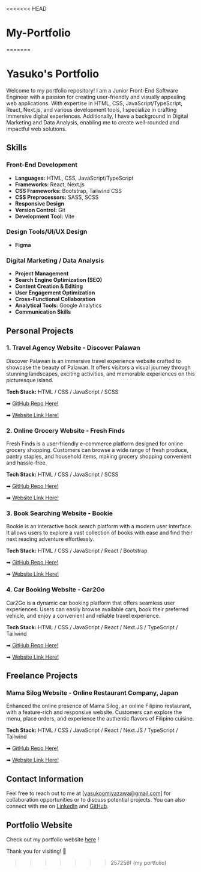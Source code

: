 <<<<<<< HEAD
# My-Portfolio
=======
# Yasuko's Portfolio

Welcome to my portfolio repository! I am a Junior Front-End Software Engineer with a passion for creating user-friendly and visually appealing web applications. With expertise in HTML, CSS, JavaScript/TypeScript, React, Next.js, and various development tools, I specialize in crafting immersive digital experiences. Additionally, I have a background in Digital Marketing and Data Analysis, enabling me to create well-rounded and impactful web solutions.

## Skills

### Front-End Development

- **Languages:** HTML, CSS, JavaScript/TypeScript
- **Frameworks:** React, Next.js
- **CSS Frameworks:** Bootstrap, Tailwind CSS
- **CSS Preprocessors:** SASS, SCSS
- **Responsive Design**
- **Version Control:** Git
- **Development Tool:** Vite

### Design Tools/UI/UX Design

- **Figma**

### Digital Marketing / Data Analysis

- **Project Management**
- **Search Engine Optimization (SEO)**
- **Content Creation & Editing**
- **User Engagement Optimization**
- **Cross-Functional Collaboration**
- **Analytical Tools:** Google Analytics
- **Communication Skills**

## Personal Projects

### 1. Travel Agency Website - Discover Palawan 

Discover Palawan is an immersive travel experience website crafted to showcase the beauty of Palawan. It offers visitors a visual journey through stunning landscapes, exciting activities, and memorable experiences on this picturesque island.

**Tech Stack:** HTML / CSS / JavaScript / SCSS

➡ <a href="https://github.com/yasukomiyazawa/Travel-Agency-Website---Discover-Palawan" target="_blank">GitHub Repo Here!</a>

➡ <a href="https://discoverpalawan.netlify.app/" target="_blank">Website Link Here!</a>


### 2. Online Grocery Website - Fresh Finds

Fresh Finds is a user-friendly e-commerce platform designed for online grocery shopping. Customers can browse a wide range of fresh produce, pantry staples, and household items, making grocery shopping convenient and hassle-free.

**Tech Stack:** HTML / CSS / JavaScript / SCSS

➡ <a href="https://github.com/yasukomiyazawa/Online-Grocery-Store-Website---Fresh-Finds" target="_blank">GitHub Repo Here!</a>

➡ <a href="https://freshfinds.netlify.app/" target="_blank">Website Link Here!</a>


### 3. Book Searching Website - Bookie

Bookie is an interactive book search platform with a modern user interface. It allows users to explore a vast collection of books with ease and find their next reading adventure effortlessly.

**Tech Stack:** HTML / CSS / JavaScript / React / Bootstrap

➡ <a href="https://github.com/yasukomiyazawa/Book-Searching-Website---Bookie" target="_blank">GitHub Repo Here!</a>

➡ <a href="https://bookie-library.netlify.app/book" target="_blank">Website Link Here!</a>


### 4. Car Booking Website - Car2Go

Car2Go is a dynamic car booking platform that offers seamless user experiences. Users can easily browse available cars, book their preferred vehicle, and enjoy a convenient and reliable travel experience.

**Tech Stack:** HTML / CSS / JavaScript / React / Next.JS / TypeScript / Tailwind

➡ <a href="https://github.com/yasukomiyazawa/Car-Booking-Website---Car2Go" target="_blank">GitHub Repo Here!</a>

➡ <a href="https://car2go.vercel.app/?model=m8&manufacturer=bmw" target="_blank">Website Link Here!</a>


## Freelance Projects

### Mama Silog Website - Online Restaurant Company, Japan

Enhanced the online presence of Mama Silog, an online Filipino restaurant, with a feature-rich and responsive website. Customers can explore the menu, place orders, and experience the authentic flavors of Filipino cuisine.

**Tech Stack:** HTML / CSS / JavaScript / React / Next.JS / TypeScript / Tailwind

➡ <a href="https://github.com/yasukomiyazawa/Online-Restaurant-Website---Mama-Silog" target="_blank">GitHub Repo Here!</a>

➡ <a href="https://mama-silog.vercel.app/" target="_blank">Website Link Here!</a>


## Contact Information

Feel free to reach out to me at [yasukoomiyazawa@gmail.com] for collaboration opportunities or to discuss potential projects. You can also connect with me on [LinkedIn](https://www.linkedin.com/in/yasuko-miyazawa-233281202/) and [GitHub](https://github.com/yasukomiyazawa).

## Portfolio Website

Check out my portfolio website [here](https://yasukomiyazawa.com/)
!

Thank you for visiting! 🚀
>>>>>>> 257256f (my portfolio)
